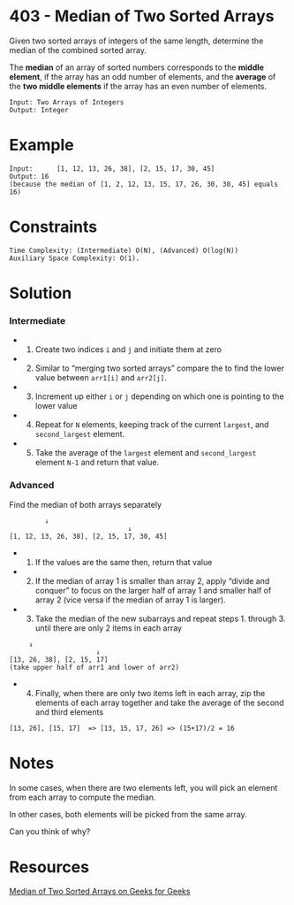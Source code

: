 # 403 - Median of Two Sorted Arrays

Given two sorted arrays of integers of the same length, determine the median of the combined sorted array.

The **median** of an array of sorted numbers corresponds to the **middle element**, if the array has an odd number of elements, and the **average** of the **two middle elements** if the array has an even number of elements.

```
Input: Two Arrays of Integers
Output: Integer
```

# Example

```
Input:  	[1, 12, 13, 26, 38], [2, 15, 17, 30, 45]
Output:	16
(because the median of [1, 2, 12, 13, 15, 17, 26, 30, 38, 45] equals 16)
```

# Constraints
```
Time Complexity: (Intermediate) O(N), (Advanced) O(log(N))
Auxiliary Space Complexity: O(1).
```
# Solution

### Intermediate
* 1) Create two indices `i` and `j` and initiate them at zero

* 2) Similar to “merging two sorted arrays” compare the to find the lower value between `arr1[i]` and `arr2[j]`.

* 3) Increment up either `i` or `j` depending on which one is pointing to the lower value

* 4) Repeat for `N` elements, keeping track of the current `largest`, and `second_largest` element.

* 5) Take the average of the `largest` element and `second_largest` element `N-1` and return that value.

### Advanced
Find the median of both arrays separately
```
		 ↓
                              ↓
[1, 12, 13, 26, 38], [2, 15, 17, 30, 45]
```

* 1) If the values are the same then, return that value

* 2) If the median of array 1 is smaller than array 2, apply “divide and conquer” to focus on the larger half of array 1 and smaller half of array 2 (vice versa if the median of  array 1 is larger).

* 3) Take the median of the new subarrays and repeat steps 1. through 3. until there are only 2 items in each array

```
     ↓		 
                      ↓
[13, 26, 38], [2, 15, 17]
(take upper half of arr1 and lower of arr2)
```

* 4) Finally, when there are only two items left in each array, zip the elements of each array together and take the average of the second and third elements

```
[13, 26], [15, 17]  => [13, 15, 17, 26] => (15+17)/2 = 16
```

# Notes

In some cases, when there are two elements left, you will pick an element from each array to compute the median.

In other cases, both elements will be picked from the same array.

Can you think of why?


# Resources

[Median of Two Sorted Arrays on Geeks for Geeks](http://www.geeksforgeeks.org/median-of-two-sorted-arrays/)

